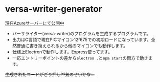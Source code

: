 # versa-writer-generator

[現在Azureサーバーにて公開中](http://versa-writer.azurewebsites.net/)

- バーサライター(versa-writer)のプログラムを生成するプログラムです。
- 出力はC言語で現在PICマイコン12f675での初期ロードになっています。全然普通に書き換えられるから他のマイコンでも動作します。
- 仕様上Electronで動作します。Express使ってます。
- 一応エントリーポイントの差から`electron .`と`npm start`の両方で動きます。

~~生成されたコードがごり押し??気のせいかな…~~